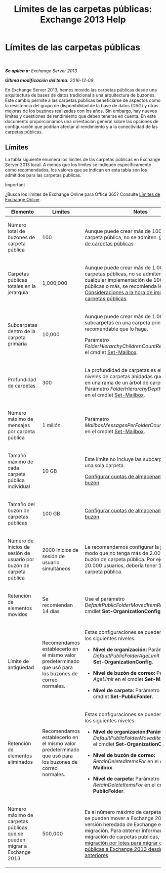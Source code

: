 ﻿---
title: 'Límites de las carpetas públicas: Exchange 2013 Help'
TOCTitle: Límites de las carpetas públicas
ms:assetid: 709b075e-9584-484b-bcaa-e781c26497b4
ms:mtpsurl: https://technet.microsoft.com/es-es/library/Dn594582(v=EXCHG.150)
ms:contentKeyID: 61170916
ms.date: 04/23/2018
mtps_version: v=EXCHG.150
ms.translationtype: HT
---

# Límites de las carpetas públicas

 

_**Se aplica a:** Exchange Server 2013_

_**Última modificación del tema:** 2016-12-09_

En Exchange Server 2013, hemos movido las carpetas públicas desde una arquitectura de bases de datos tradicional a una arquitectura de buzones. Este cambio permite a las carpetas públicas beneficiarse de aspectos como la resistencia del grupo de disponibilidad de la base de datos (DAG) y otras mejoras de los buzones realizadas con los años. Sin embargo, hay nuevos límites y cuestiones de rendimiento que deben tenerse en cuenta. En este documento proporcionamos una orientación general sobre las opciones de configuración que podrían afectar al rendimiento y a la conectividad de las carpetas públicas.

## Límites

La tabla siguiente enumera los límites de las carpetas públicas en Exchange Server 2013 local. A menos que los límites se indiquen específicamente como recomendados, los valores que se indican en esta tabla son los admitidos para las carpetas públicas.


> [!IMPORTANT]
> ¿Busca los límites de Exchange Online para Office 365? Consulte <A href="https://go.microsoft.com/fwlink/?linkid=391188">Límites de Exchange Online</A>.




<table>
<colgroup>
<col style="width: 33%" />
<col style="width: 33%" />
<col style="width: 33%" />
</colgroup>
<thead>
<tr class="header">
<th>Elemento</th>
<th>Límites</th>
<th>Notes</th>
</tr>
</thead>
<tbody>
<tr class="odd">
<td><p>Número total de buzones de carpeta pública</p></td>
<td><p>100</p></td>
<td><p>Aunque puede crear más de 100 buzones de carpeta pública, no se admiten. <a href="create-a-public-folder-mailbox-exchange-2013-help.md">Crear un buzón de carpetas públicas</a></p></td>
</tr>
<tr class="even">
<td><p>Carpetas públicas totales en la jerarquía</p></td>
<td><p>1,000,000</p></td>
<td><p>Aunque puede crear más de 1.000.000 de carpetas públicas, no se admiten. Para cualquier implementación de 100.000 carpetas públicas o más, se recomienda leer <a href="considerations-when-deploying-public-folders-exchange-2013-help.md">Consideraciones a la hora de implementar carpetas públicas</a>.</p></td>
</tr>
<tr class="odd">
<td><p>Subcarpetas dentro de la carpeta primaria</p></td>
<td><p>10,000</p></td>
<td><p>Aunque puede crear más de 1.000 subcarpetas en una carpeta principal, no es recomendable que lo haga.</p>
<p>Parámetro <em>FolderHierarchyChildrenCountReceiveQuota</em> en el cmdlet <a href="https://technet.microsoft.com/es-es/library/bb123981(v=exchg.150)">Set-Mailbox</a>.</p></td>
</tr>
<tr class="even">
<td><p>Profundidad de carpetas</p></td>
<td><p>300</p></td>
<td><p>La profundidad de carpetas es el número de niveles de carpetas anidadas que puede existir en una rama de un árbol de carpetas públicas. Parámetro <em>FolderHierarchyDepthRecieveQuota</em> en el cmdlet <a href="https://technet.microsoft.com/es-es/library/bb123981(v=exchg.150)">Set-Mailbox</a>.</p></td>
</tr>
<tr class="odd">
<td><p>Número máximo de mensajes por carpeta pública</p></td>
<td><p>1 millón</p></td>
<td><p>Parámetro <em>MailboxMessagesPerFolderCountRecieveQuota</em> en el cmdlet <a href="https://technet.microsoft.com/es-es/library/bb123981(v=exchg.150)">Set-Mailbox</a>.</p></td>
</tr>
<tr class="even">
<td><p>Tamaño máximo de cada carpeta pública individual</p></td>
<td><p>10 GB</p></td>
<td><p>Este límite no incluye las subcarpetas dentro de una sola carpeta.</p>
<p><a href="configure-storage-quotas-for-a-mailbox-exchange-2013-help.md">Configurar cuotas de almacenamiento para un buzón</a></p></td>
</tr>
<tr class="odd">
<td><p>Tamaño del buzón de carpetas públicas</p></td>
<td><p>100 GB</p></td>
<td><p><a href="configure-storage-quotas-for-a-mailbox-exchange-2013-help.md">Configurar cuotas de almacenamiento para un buzón</a></p></td>
</tr>
<tr class="even">
<td><p>Número de inicios de sesión de usuario por buzón de carpeta pública</p></td>
<td><p>2000 inicios de sesión de usuario simultáneos</p></td>
<td><p>Le recomendamos configurar la jerarquía de modo que no tenga más de 2.000 usuarios por buzón de carpeta pública. Por ejemplo, si tiene 20.000 usuarios, debería tener 10 buzones de carpeta pública.</p></td>
</tr>
<tr class="odd">
<td><p>Retención de elementos movidos</p></td>
<td><p>Se recomiendan 14 días</p></td>
<td><p>Use el parámetro <em>DefaultPublicFolderMovedItemRetention</em> en el cmdlet <strong>Set-OrganizationConfig</strong>.</p></td>
</tr>
<tr class="even">
<td><p>Límite de antigüedad</p></td>
<td><p>Recomendamos establecerlo en el mismo valor predeterminado que usó para los buzones de correo normales.</p></td>
<td><p>Estas configuraciones se pueden establecer en los siguientes niveles:</p>
<ul>
<li><p><strong>Nivel de organización:</strong> Parámetro <em>DefaultPublicFolderAgeLimit</em> en el cmdlet <strong>Set-OrganizationConfig</strong>.</p></li>
<li><p><strong>Nivel de buzón de correo:</strong> Parámetro <em>AgeLimit</em> en el cmdlet <strong>Set-Mailbox</strong>.</p></li>
<li><p><strong>Nivel de carpeta:</strong> Parámetro <em>AgeLimit</em> en el cmdlet <strong>Set-PublicFolder</strong>.</p></li>
</ul>
<p></p></td>
</tr>
<tr class="odd">
<td><p>Retención de elementos eliminados</p></td>
<td><p>Recomendamos establecerlo en el mismo valor predeterminado que usó para los buzones de correo normales.</p></td>
<td><p>Estas configuraciones se pueden establecer en los siguientes niveles:</p>
<ul>
<li><p><strong>Nivel de organización:Parámetro</strong> <em>DefaultPublicFolderMovedItemRetention</em> en el cmdlet <strong>Set-OrganizationConfig</strong>.</p></li>
<li><p><strong>Nivel de buzón de correo:</strong> <em>RetainDeletedItemsFor</em> en el cmdlet <strong>Set-Mailbox</strong>.</p></li>
<li><p><strong>Nivel de carpeta:</strong> Parámetro <em>RetainDeleteItemsFor</em> en el cmdlet <strong>Set-PublicFolder</strong>.</p></li>
</ul></td>
</tr>
<tr class="even">
<td><p>Número máximo de carpetas públicas que se pueden migrar a Exchange 2013</p></td>
<td><p>500,000</p></td>
<td><p>Es el número máximo de carpetas públicas que se pueden mover a Exchange 2013 desde una versión heredada de Exchange en una única migración. Para obtener información sobre la migración de carpetas públicas, vea <a href="use-batch-migration-to-migrate-public-folders-to-exchange-2013-from-previous-versions-exchange-2013-help.md">Usar migración por lotes para migrar carpetas públicas a Exchange 2013 desde versiones anteriores</a>.</p></td>
</tr>
</tbody>
</table>

